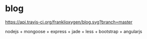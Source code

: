 # blog
https://api.travis-ci.org/franklioxygen/blog.svg?branch=master

nodejs
+
mongoose
+
express
+
jade
+
less
+
bootstrap
+
angularjs
